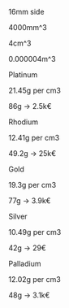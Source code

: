16mm side

4000mm^3

4cm^3

0.000004m^3

Platinum

21.45g per cm3

86g → 2.5k€

Rhodium

12.41g per cm3

49.2g → 25k€

Gold

19.3g per cm3

77g → 3.9k€

Silver

10.49g per cm3

42g → 29€

Palladium

12.02g per cm3

48g → 3.1k€



